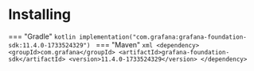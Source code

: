 # Installing

=== "Gradle"
    ```kotlin
    implementation("com.grafana:grafana-foundation-sdk:11.4.0-1733524329")
    ```
=== "Maven"
    ```xml
    <dependency>
        <groupId>com.grafana</groupId>
        <artifactId>grafana-foundation-sdk</artifactId>
        <version>11.4.0-1733524329</version>
    </dependency>
    ```
